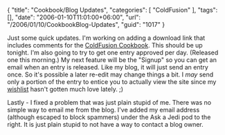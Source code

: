 {
	"title": "Cookbook/Blog Updates",
	"categories": [
		"ColdFusion"
	],
	"tags": [],
	"date": "2006-01-10T11:01:00+06:00",
	"url": "/2006/01/10/CookbookBlog-Updates",
	"guid": "1017"
}

Just some quick updates. I'm working on adding a download link that includes comments for the <a href="http://www.coldfusioncookbook.com">ColdFusion Cookbook</a>. This should be up tonight. I'm also going to try to get one entry approved per day. (Released one this morning.) My next feature will be the "Signup" so you can get an email when an entry is released. Like my blog, it will just send an entry once. So it's possible a later re-edit may change things a bit. I <i>may</i> send only a portion of the entry to entice you to actually view the site since my <a href="http://www.amazon.com/o/registry/2TCL1D08EZEYE">wishlist</a> hasn't gotten much love lately. ;)

Lastly - I fixed a problem that was just plain stupid of me. There was no simple way to email me from the blog. I've added my email address (although escaped to block spammers) under the Ask a Jedi pod to the right. It is just plain stupid to not have a way to contact a blog owner.